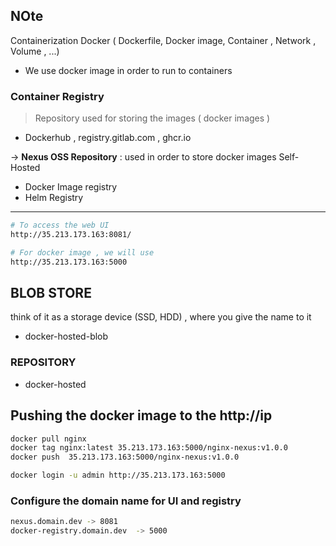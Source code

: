 ## NOte 
Containerization 
Docker ( Dockerfile, Docker image, Container , Network , Volume , ...)

- We use docker image in order to run to containers 


### Container Registry 
> Repository used for storing the images ( docker images )
- Dockerhub , registry.gitlab.com , ghcr.io 

-> **Nexus OSS Repository** : used in order to store docker images 
Self-Hosted 
- Docker Image registry
- Helm Registry

*** 

```bash
# To access the web UI 
http://35.213.173.163:8081/

# For docker image , we will use 
http://35.213.173.163:5000
```

## BLOB STORE 
think of it as a storage device (SSD, HDD) , where you give the name to it 
- docker-hosted-blob 
### REPOSITORY 
- docker-hosted


## Pushing the docker image to the http://ip 
```bash
docker pull nginx 
docker tag nginx:latest 35.213.173.163:5000/nginx-nexus:v1.0.0 
docker push  35.213.173.163:5000/nginx-nexus:v1.0.0

docker login -u admin http://35.213.173.163:5000
```
### Configure the domain name for UI and registry 
```bash
nexus.domain.dev -> 8081
docker-registry.domain.dev  -> 5000 
```